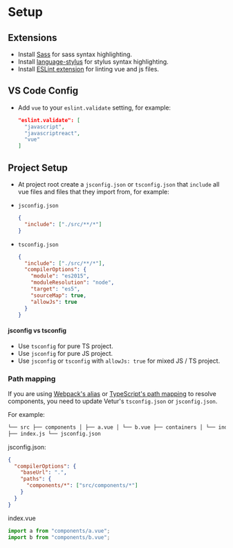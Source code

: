 # Setup

## Extensions

- Install [Sass](https://marketplace.visualstudio.com/items?itemName=robinbentley.sass-indented) for sass syntax highlighting.
- Install [language-stylus](https://marketplace.visualstudio.com/items?itemName=sysoev.language-stylus) for stylus syntax highlighting.
- Install [ESLint extension](https://marketplace.visualstudio.com/items?itemName=dbaeumer.vscode-eslint) for linting vue and js files.

## VS Code Config

- Add `vue` to your `eslint.validate` setting, for example:

  ```json
  "eslint.validate": [
    "javascript",
    "javascriptreact",
    "vue"
  ]
  ```

## Project Setup

- At project root create a `jsconfig.json` or `tsconfig.json` that `include` all vue files and files that they import from, for example:

- `jsconfig.json`

  ```json
  {
    "include": ["./src/**/*"]
  }
  ```

- `tsconfig.json`

  ```json
  {
    "include": ["./src/**/*"],
    "compilerOptions": {
      "module": "es2015",
      "moduleResolution": "node",
      "target": "es5",
      "sourceMap": true,
      "allowJs": true
    }
  }
  ```

#### jsconfig vs tsconfig

- Use `tsconfig` for pure TS project.
- Use `jsconfig` for pure JS project.
- Use `jsconfig` or `tsconfig` with `allowJs: true` for mixed JS / TS project.

### Path mapping

If you are using [Webpack's alias](https://webpack.js.org/configuration/resolve/) or [TypeScript's path mapping](https://www.typescriptlang.org/docs/handbook/module-resolution.html) to resolve components, you need to update Vetur's `tsconfig.json` or `jsconfig.json`.

For example:

```html
└── src ├── components │ ├── a.vue │ └── b.vue ├── containers │ └── index.vue
├── index.js └── jsconfig.json
```

jsconfig.json:

```json
{
  "compilerOptions": {
    "baseUrl": ".",
    "paths": {
      "components/*": ["src/components/*"]
    }
  }
}
```

index.vue

```javascript
import a from "components/a.vue";
import b from "components/b.vue";
```
